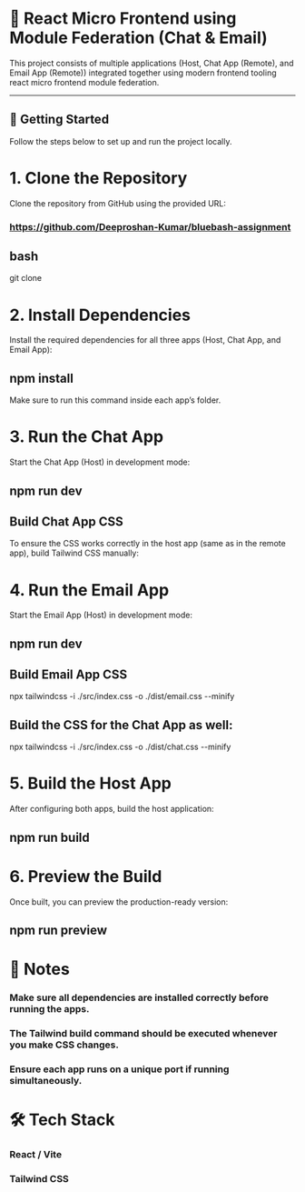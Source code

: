 # 🧩 React Micro Frontend using Module Federation (Chat & Email)
This project consists of multiple applications (Host, Chat App (Remote), and Email App (Remote)) integrated together using modern frontend tooling react micro frontend module federation.

---

## 🚀 Getting Started
Follow the steps below to set up and run the project locally.

# 1. Clone the Repository
Clone the repository from GitHub using the provided URL:

### https://github.com/Deeproshan-Kumar/bluebash-assignment

## bash
git clone 

# 2. Install Dependencies
Install the required dependencies for all three apps (Host, Chat App, and Email App):

## npm install
Make sure to run this command inside each app’s folder.

# 3. Run the Chat App
Start the Chat App (Host) in development mode:

## npm run dev

## Build Chat App CSS
To ensure the CSS works correctly in the host app (same as in the remote app), build Tailwind CSS manually:

# 4. Run the Email App
Start the Email App (Host) in development mode:

## npm run dev

## Build Email App CSS

npx tailwindcss -i ./src/index.css -o ./dist/email.css --minify

## Build the CSS for the Chat App as well:

npx tailwindcss -i ./src/index.css -o ./dist/chat.css --minify

# 5. Build the Host App
After configuring both apps, build the host application:

## npm run build

# 6. Preview the Build
Once built, you can preview the production-ready version:

## npm run preview

# 🧠 Notes
### Make sure all dependencies are installed correctly before running the apps.
### The Tailwind build command should be executed whenever you make CSS changes.
### Ensure each app runs on a unique port if running simultaneously.

# 🛠️ Tech Stack
### React / Vite
### Tailwind CSS
